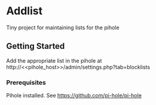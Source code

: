 # Addlist

Tiny project for maintaining lists for the pihole

## Getting Started

Add the appropriate list in the pihole at http://<<pihole_host>>/admin/settings.php?tab=blocklists

### Prerequisites

Pihole installed. See https://github.com/pi-hole/pi-hole

